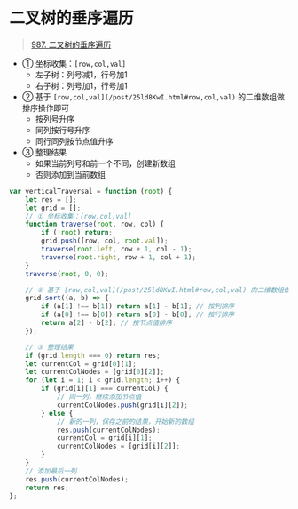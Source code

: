 
# 二叉树的垂序遍历



>  [987. 二叉树的垂序遍历](https://leetcode.cn/problems/vertical-order-traversal-of-a-binary-tree/)

- ① 坐标收集：`[row,col,val]`
	- 左子树：列号减1，行号加1
	- 右子树：列号加1，行号加1
- ② 基于 `[row,col,val](/post/25ld8KwI.html#row,col,val)` 的二维数组做排序操作即可
	- 按列号升序
	- 同列按行号升序
	- 同行同列按节点值升序
- ③ 整理结果
	- 如果当前列号和前一个不同，创建新数组
	- 否则添加到当前数组


```javascript
var verticalTraversal = function (root) {
    let res = [];
    let grid = [];
    // ① 坐标收集：[row,col,val]
    function traverse(root, row, col) {
        if (!root) return;
        grid.push([row, col, root.val]);
        traverse(root.left, row + 1, col - 1);
        traverse(root.right, row + 1, col + 1);
    }
    traverse(root, 0, 0);

    // ② 基于 [row,col,val](/post/25ld8KwI.html#row,col,val) 的二维数组做排序操作
    grid.sort((a, b) => {
        if (a[1] !== b[1]) return a[1] - b[1]; // 按列排序
        if (a[0] !== b[0]) return a[0] - b[0]; // 按行排序
        return a[2] - b[2]; // 按节点值排序
    });

    // ③ 整理结果
    if (grid.length === 0) return res;
    let currentCol = grid[0][1];
    let currentColNodes = [grid[0][2]];
    for (let i = 1; i < grid.length; i++) {
        if (grid[i][1] === currentCol) {
            // 同一列，继续添加节点值
            currentColNodes.push(grid[i][2]);
        } else {
            // 新的一列，保存之前的结果，开始新的数组
            res.push(currentColNodes);
            currentCol = grid[i][1];
            currentColNodes = [grid[i][2]];
        }
    }
    // 添加最后一列
    res.push(currentColNodes);
    return res;
};
```

